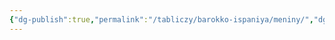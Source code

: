 ```yaml
---
{"dg-publish":true,"permalink":"/tabliczy/barokko-ispaniya/meniny/","dgPassFrontmatter":true}
---
```



